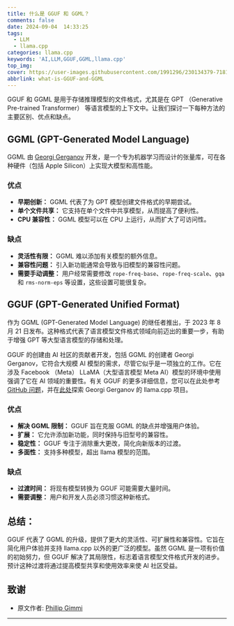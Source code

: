 ```yaml
---
title: 什么是 GGUF 和 GGML？
comments: false
date: 2024-09-04  14:33:25
tags:
  - LLM
  - llama.cpp
categories: llama.cpp
keywords: 'AI,LLM,GGUF,GGML,llama.cpp'
top_img: 
cover: https://user-images.githubusercontent.com/1991296/230134379-7181e485-c521-4d23-a0d6-f7b3b61ba524.png
abbrlink: what-is-GGUF-and-GGML
---
```


GGUF 和 GGML 是用于存储推理模型的文件格式，尤其是在 GPT （Generative Pre-trained Transformer） 等语言模型的上下文中。让我们探讨一下每种方法的主要区别、优点和缺点。

## GGML (GPT-Generated Model Language)

GGML 由 [Georgi Gerganov](https://github.com/ggerganov) 开发，是一个专为机器学习而设计的张量库，可在各种硬件（包括 Apple Silicon）上实现大模型和高性能。

### 优点

* **早期创新：** GGML 代表了为 GPT 模型创建文件格式的早期尝试。
* **单个文件共享：** 它支持在单个文件中共享模型，从而提高了便利性。
* **CPU 兼容性：** GGML 模型可以在 CPU 上运行，从而扩大了可访问性。

### 缺点

* **灵活性有限：**  GGML 难以添加有关模型的额外信息。
* **兼容性问题：** 引入新功能通常会导致与旧模型的兼容性问题。
* **需要手动调整：** 用户经常需要修改 `rope-freq-base`、`rope-freq-scale`、`gqa` 和 `rms-norm-eps` 等设置，这些设置可能很复杂。

## GGUF (GPT-Generated Unified Format)

作为 GGML (GPT-Generated Model Language) 的继任者推出，于 2023 年 8 月 21 日发布。这种格式代表了语言模型文件格式领域向前迈出的重要一步，有助于增强 GPT 等大型语言模型的存储和处理。

GGUF 的创建由 AI 社区的贡献者开发，包括 GGML 的创建者 Georgi Gerganov，它符合大规模 AI 模型的需求，尽管它似乎是一项独立的工作。它在涉及 Facebook （Meta） LLaMA（大型语言模型 Meta AI）模型的环境中使用强调了它在 AI 领域的重要性。有关 GGUF 的更多详细信息，您可以在此处参考 [GitHub 问题](https://github.com/nomic-ai/gpt4all/issues/1370)，并在[此处](https://github.com/ggerganov/llama.cpp)探索 Georgi Gerganov 的 llama.cpp 项目。

### 优点

* **解决 GGML 限制：** GGUF 旨在克服 GGML 的缺点并增强用户体验。
* **扩展：** 它允许添加新功能，同时保持与旧型号的兼容性。
* **稳定性：** GGUF 专注于消除重大更改，简化向新版本的过渡。
* **多面性：** 支持多种模型，超出 llama 模型的范围。

### 缺点

* **过渡时间：** 将现有模型转换为 GGUF 可能需要大量时间。
* **需要调整：** 用户和开发人员必须习惯这种新格式。


## 总结：

GGUF 代表了 GGML 的升级，提供了更大的灵活性、可扩展性和兼容性。它旨在简化用户体验并支持 llama.cpp 以外的更广泛的模型。虽然 GGML 是一项有价值的初始努力，但 GGUF 解决了其局限性，标志着语言模型文件格式开发的进步。预计这种过渡将通过提高模型共享和使用效率来使 AI 社区受益。

## 致谢

- 原文作者: [Phillip Gimmi](https://medium.com/@phillipgimmi/what-is-gguf-and-ggml-e364834d241c)

---